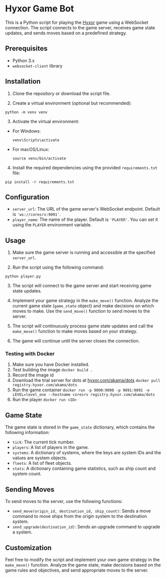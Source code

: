 # Hyxor Game Bot

This is a Python script for playing the [Hyxor](https://hyxor.com) game using a WebSocket connection. The script connects to the game server, receives game state updates, and sends moves based on a predefined strategy.

## Prerequisites

- Python 3.x
- `websocket-client` library

## Installation

1. Clone the repository or download the script file.

2. Create a virtual environment (optional but recommended):

`python -m venv venv`

3. Activate the virtual environment:
- For Windows:
  ```
  venv\Scripts\activate
  ```
- For macOS/Linux:
  ```
  source venv/bin/activate
  ```

4. Install the required dependencies using the provided `requirements.txt` file:

`pip install -r requirements.txt`

## Configuration

- `server_url`: The URL of the game server's WebSocket endpoint. Default is `'ws://coresrv:9091'`.
- `player_name`: The name of the player. Default is `'PLAYER'`. You can set it using the `PLAYER` environment variable.

## Usage

1. Make sure the game server is running and accessible at the specified `server_url`.

2. Run the script using the following command:

`python player.py`

3. The script will connect to the game server and start receiving game state updates.

4. Implement your game strategy in the `make_move()` function. Analyze the current game state (`game_state` object) and make decisions on which moves to make. Use the `send_move()` function to send moves to the server.

5. The script will continuously process game state updates and call the `make_move()` function to make moves based on your strategy.

6. The game will continue until the server closes the connection.

### Testing with Docker

1. Make sure you have Docker installed.
2. Test building the image
`docker build .`
3. Record the image id
4. Download the trial server for dots at [hyxor.com/akama/dots](https://hyxor.com)
`docker pull registry.hyxor.com/akama/dots`
5. Run the game container
`docker run -p 9090:9090 -p 9091:9091 -e LEVEL=level_one --hostname coresrv registry.hyxor.com/akama/dots`
6. Run the player
`docker run <ID>`

## Game State

The game state is stored in the `game_state` dictionary, which contains the following information:

- `tick`: The current tick number.
- `players`: A list of players in the game.
- `systems`: A dictionary of systems, where the keys are system IDs and the values are system objects.
- `fleets`: A list of fleet objects.
- `stats`: A dictionary containing game statistics, such as ship count and system count.

## Sending Moves

To send moves to the server, use the following functions:

- `send_move(origin_id, destination_id, ship_count)`: Sends a move command to move ships from the origin system to the destination system.
- `send_upgrade(destination_id)`: Sends an upgrade command to upgrade a system.

## Customization

Feel free to modify the script and implement your own game strategy in the `make_move()` function. Analyze the game state, make decisions based on the game rules and objectives, and send appropriate moves to the server.

